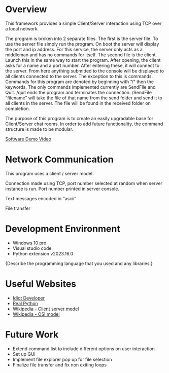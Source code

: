 # Overview

This framework provides a simple Client/Server interaction using TCP over a local network. 

The program is broken into 2 separate files. The first is the server file. To use the server file simply run the program. On boot the server will display the port and ip address. For this service, the server only acts as a middleman and has no commands for itself. The second file is the client. Launch this in the same way to start the program. After opening, the client asks for a name and a port number. After entering these, it will connect to the server. From here anything submitted to the console will be displayed to all clients connected to the server. The exception to this is commands. Commands for this program are denoted by beginning with “/” then the keywords. The only commands implemented currently are SendFile and Quit. /quit ends the program and terminates the connection. /SendFile “filename” will take the file of that name from the send folder and send it to all clients in the server. The file will be found in the received folder on completion. 

The purpose of this program is to create an easily upgradable base for Client/Server chat rooms. In order to add future functionality, the command structure is made to be modular.


[Software Demo Video](https://youtu.be/MRH3OW_mJ2g)

# Network Communication

This program uses a client / server model.

Connection made using TCP, port number selected at random when server instance is run. Port number printed in server console. 

Text messages encoded in “ascii”

File transfer 

# Development Environment

* Windows 10 pro
* Visual studio code
* Python extension v2023.16.0

{Describe the programming language that you used and any libraries.}

# Useful Websites

* [Idiot Developer](https://idiotdeveloper.com/large-file-transfer-using-tcp-socket-in-python/)
* [Real Python](https://realpython.com/python-sockets/)
* [Wikipedia - Client server model](https://en.wikipedia.org/wiki/Client%E2%80%93server_model)
* [Wikipedia - OSI model](https://en.wikipedia.org/wiki/OSI_model)

# Future Work

* Extend command list to include different options on user interaction
* Set up GUI
* Implement file explorer pop up for file selection
* Finalize file transfer and fix non exiting loops
